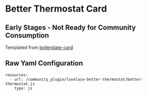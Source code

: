 # Better Thermostat Card

## Early Stages - Not Ready for Community Consumption

Templated from [boilerplate-card](https://github.com/custom-cards/boilerplate-card)

## Raw Yaml Configuration

```
resources:
  - url: /community_plugin/lovelace-better-thermostat/better-thermostat.js
    type: js
```
